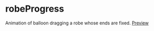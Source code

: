 # robeProgress
Animation of balloon dragging a robe whose ends are fixed.
[Preview](https://github.com/MyColaAnikeiev/robe_progress)
